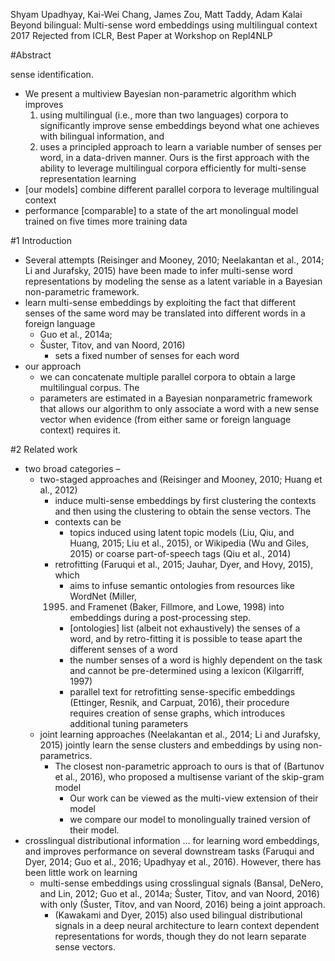 Shyam Upadhyay, Kai-Wei Chang, James Zou, Matt Taddy, Adam Kalai
Beyond bilingual: Multi-sense word embeddings using multilingual context
2017 Rejected from ICLR, Best Paper at Workshop on Repl4NLP

#Abstract

sense identification. 
* We present a multiview Bayesian non-parametric algorithm which improves
  1.  using multilingual (i.e., more than two languages) corpora to
      significantly improve sense embeddings 
      beyond what one achieves with bilingual information, and 
  2.  uses a principled approach to learn a variable number of senses per word,
      in a data-driven manner. 
Ours is the first approach with the ability to leverage multilingual
corpora efficiently for multi-sense representation learning
* [our models] combine different parallel corpora to leverage multilingual
  context
* performance [comparable] to a state of the art monolingual model 
  trained on five times more training data

#1 Introduction

* Several attempts (Reisinger and Mooney, 2010; Neelakantan et al., 2014; Li
  and Jurafsky, 2015) have been made to infer multi-sense word representations
  by modeling the sense as a latent variable in a Bayesian non-parametric
  framework.
* learn multi-sense embeddings by exploiting the fact that different senses of
  the same word may be translated into different words in a foreign language
  * Guo et al., 2014a; 
  * Šuster, Titov, and van Noord, 2016)
    * sets a fixed number of senses for each word
* our approach 
  * we can concatenate multiple parallel corpora to obtain a large multilingual
    corpus. The 
  * parameters are estimated in a Bayesian nonparametric framework that allows
    our algorithm to only associate a word with a new sense vector when
    evidence (from either same or foreign language context) requires it.

#2 Related work

* two broad categories – 
  * two-staged approaches and 
    (Reisinger and Mooney, 2010; Huang et al., 2012) 
    * induce multi-sense embeddings by first clustering the contexts and then
      using the clustering to obtain the sense vectors. The 
    * contexts can be 
      * topics induced using latent topic models (Liu, Qiu, and Huang, 2015;
        Liu et al., 2015), or  Wikipedia (Wu and Giles, 2015) or coarse
        part-of-speech tags (Qiu et al., 2014)
    * retrofitting (Faruqui et al., 2015; Jauhar, Dyer, and Hovy, 2015), which
      * aims to infuse semantic ontologies from resources like WordNet (Miller,
      1995) and Framenet (Baker, Fillmore, and Lowe, 1998) into embeddings
      during a post-processing step. 
      * [ontologies] list (albeit not exhaustively) the senses of a word, and
        by retro-fitting it is possible to tease apart the different senses of
        a word
      * the number senses of a word is highly dependent on the task and cannot
        be pre-determined using a lexicon (Kilgarriff, 1997)
      * parallel text for retrofitting sense-specific embeddings (Ettinger,
        Resnik, and Carpuat, 2016), their procedure requires creation of sense
        graphs, which introduces additional tuning parameters
  * joint learning approaches (Neelakantan et al., 2014; Li and Jurafsky, 2015)
    jointly learn the sense clusters and embeddings by using non-parametrics.
    * The closest non-parametric approach to ours is that of (Bartunov et al.,
      2016), who proposed a multisense variant of the skip-gram model 
      * Our work can be viewed as the multi-view extension of their model 
      * we compare our model to monolingually trained version of their model.
* crosslingual distributional information ... for learning word embeddings,
  and improves performance on several downstream tasks (Faruqui and Dyer, 2014;
  Guo et al., 2016; Upadhyay et al., 2016). However, there has been little work
  on learning 
  * multi-sense embeddings using crosslingual signals (Bansal, DeNero, and Lin,
    2012; Guo et al., 2014a; Šuster, Titov, and van Noord, 2016) with only
    (Šuster, Titov, and van Noord, 2016) being a joint approach.  
    * (Kawakami and Dyer, 2015) also used bilingual distributional signals in a
      deep neural architecture to learn context dependent representations for
      words, though they do not learn separate sense vectors.
